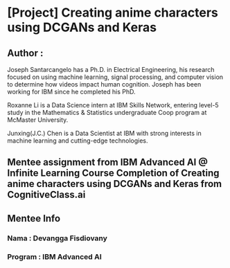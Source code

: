 # [Project] Creating anime characters using DCGANs and Keras
## Author : 
Joseph Santarcangelo has a Ph.D. in Electrical Engineering, his research focused on using machine learning, signal processing, and computer vision to determine how videos impact human cognition. Joseph has been working for IBM since he completed his PhD.

Roxanne Li is a Data Science intern at IBM Skills Network, entering level-5 study in the Mathematics & Statistics undergraduate Coop program at McMaster University.

Junxing(J.C.) Chen is a Data Scientist at IBM with strong interests in machine learning and cutting-edge technologies. 

Mentee assignment from IBM Advanced AI @ Infinite Learning
Course Completion of Creating anime characters using DCGANs and Keras from CognitiveClass.ai
---

## Mentee Info
### Nama : Devangga Fisdiovany
### Program : IBM Advanced AI
